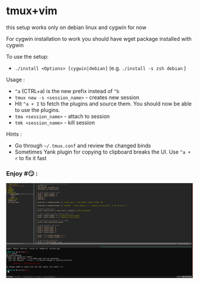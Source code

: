 # tmux+vim
this setup works only on debian linux  and cygwin for now

For cygwin installation to work you should have wget package installed with cygwin

To use the setup:
  -  `./install <Options> [cygwin|debian]` (e.g. `./install -s zsh debian` )
  
Usage :
  - `^a` (CTRL+a) is the new prefix instead of `^b` 
  - `tmux new -s <session_name>` - creates new session
  -  Hit `^a + I` to fetch the plugins and source them. You should now be able to use the plugins.
  - `tma <session_name>` - attach to session
  - `tmk <session_name>` - kill session

Hints :
  - Go through `~/.tmux.conf` and review the changed binds
  - Sometimes Yank plugin for copying to clipboard breaks the UI. Use `^a + r` to fix it fast
  
### Enjoy #:smirk: :
![alt tag](https://raw.githubusercontent.com/adrian-galbenus/tmux-vim/develop/tmux%2Bvim.png)
